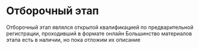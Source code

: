# Отборочный этап
Отборочный этап являлся открытой квалификацией по предварительной регистрации, проходивший в формате онлайн
Большинство материалов этапа есть в наличии, но пока отложим их описание